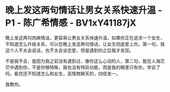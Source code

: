 # 晚上发这两句情话让男女关系快速升温 - P1 - 陈广希情感 - BV1xY41187jX

晚上发这两句肉麻情话，更容易让男女关系快速升温，如果你正在追求一个女生，不知道怎么升级关系，可以在晚上发这两句情话，让女生彻底爱上你，第一句，我这个人不太会说话，也不太会谈恋爱，但是遇到你之后我才发现。

不是我不会，是因为我之前没有遇到过，像你这么心动的人，第二句，能在人海茫茫中遇到你，不是你够特殊，我也没有特异功能，而是我的眼里只有你，学会了吗，看完还不知道怎么和女生，高情商聊天的，四信发一。

我教你。